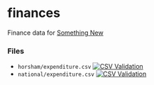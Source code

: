 finances
========

Finance data for [Something New](http://somethingnew.org.uk)

### Files

* `horsham/expenditure.csv` [![CSV Validation](http://csvlint.io/validation/545c0a1363737645490a0000.svg)](http://csvlint.io/validation/545c0a1363737645490a0000)
* `national/expenditure.csv` [![CSV Validation](http://csvlint.io/validation/5460195963737674e3010000.svg)](http://csvlint.io/validation/5460195963737674e3010000)
